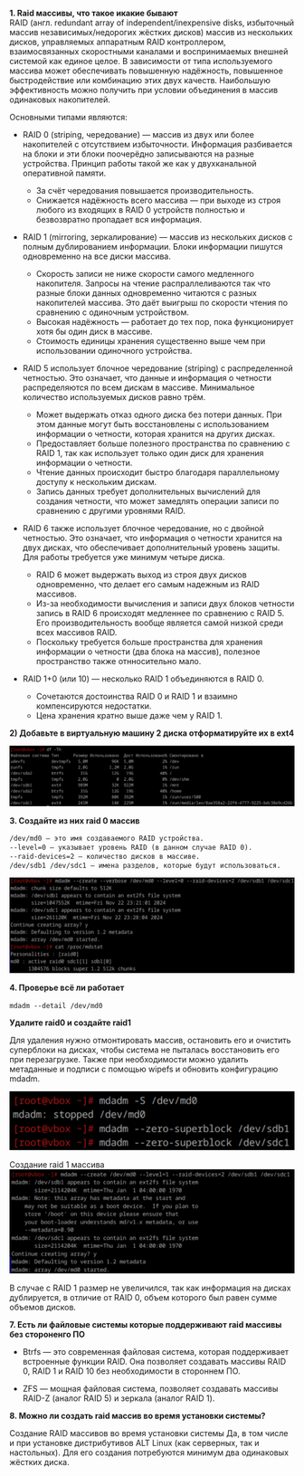 **1. Raid массивы, что такое икакие бывают**  
RAID (англ. redundant array of independent/inexpensive disks, избыточный массив независимых/недорогих жёстких дисков) массив из нескольких дисков, управляемых аппаратным  RAID контроллером,
взаимосвязанных скоростными каналами и воспринимаемых внешней системой как единое целое.
В зависимости от типа используемого массива может обеспечивать повышенную надёжность, повышенное быстродействие или комбинацию этих двух качеств.
Наибольшую эффективность можно получить при условии объединения в массив одинаковых накопителей.  

Основными типами являются:  
- RAID 0 (striping, чередование) — массив из двух или более накопителей с отсутствием избыточности. Информация разбивается на блоки и эти блоки поочерёдно записываются на разные устройства. Принцип работы такой же как у двухканальной оперативной памяти.
    - За счёт чередования повышается производительность. 
    - Снижается надёжность всего массива — при выходе из строя любого из входящих в RAID 0 устройств полностью и
    безвозвратно пропадает вся информация.  

- RAID 1 (mirroring, зеркалирование) — массив из нескольких дисков с полным дублированием информации. Блоки информации пишутся одновременно на все диски массива.
    - Скорость записи не ниже скорости самого медленного накопителя. Запросы на чтение распраллеливаются так что разные блоки данных одновременно читаются с разных накопителей массива. Это даёт выигрыш по скорости чтения по сравнению с одиночным устройством.
    - Высокая надёжность — работает до тех пор, пока функционирует хотя бы один диск в массиве.  
    - Стоимость единицы хранения существенно выше чем при использовании одиночного устройства.

- RAID 5 использует блочное чередование (striping) с распределенной четностью. Это означает, что данные и информация о четности распределяются по всем дискам в массиве. Минимальное количество используемых дисков равно трём.
    - Может выдержать отказ одного диска без потери данных. При этом данные могут быть восстановлены с использованием информации о четности, которая хранится на других дисках.
    - Предоставляет больше полезного пространства по сравнению с RAID 1, так как использует только один диск для хранения информации о четности.
    - Чтение данных происходит быстро благодаря параллельному доступу к нескольким дискам.
    - Запись данных требует дополнительных вычислений для создания четности, что может замедлять операции записи по сравнению с другими уровнями RAID.

- RAID 6 также использует блочное чередование, но с двойной четностью. Это означает, что информация о четности хранится на двух дисках, что обеспечивает дополнительный уровень защиты. Для работы требуется уже минимум четыре диска.
    - RAID 6 может выдержать выход из строя двух дисков одновременно, что делает его самым надежным из RAID массивов.
    - Из-за необходимости вычисления и записи двух блоков четности запись в RAID 6 происходят медленнее по сравнению с RAID 5. Его производительность вообще является самой низкой среди всех массивов RAID.
    - Поскольку требуется больше пространства для хранения информации о четности (два блока на массив), полезное пространство также отнносительно мало.

- RAID 1+0 (или 10) — несколько RAID 1 объединяются в RAID 0.
    - Сочетаются достоинства RAID 0 и RAID 1 и взаимно компенсируются недостатки.
    - Цена хранения кратно выше даже чем у RAID 1. 

**2) Добавьте в виртуальную машину 2 диска отформатируйте их в ext4**

![alt text](<Снимок экрана 2024-11-22 233421.png>)

**3. Создайте из них raid 0 массив**

```
/dev/md0 — это имя создаваемого RAID устройства.
--level=0 — указывает уровень RAID (в данном случае RAID 0).
--raid-devices=2 — количество дисков в массиве.
/dev/sdb1 /dev/sdc1 — имена разделов, которые будут использоваться.
```
![alt text](<Снимок экрана 2024-11-22 233818.png>)

**4. Проверье всё ли работает**

` mdadm --detail /dev/md0 `

**Удалите raid0 и создайте raid1**

Для удаления нужно отмонтировать массив, остановить его и очистить суперблоки на дисках, чтобы система не пыталась восстановить его при перезагрузке. Также при необходимости можно удалить метаданные и подписи с помощью wipefs и обновить конфигурацию mdadm.

![alt text](image-1.png)

Создание raid 1 массива
![alt text](image-2.png)

В случае с RAID 1 размер не увеличился, так как информация на дисках дублируется, в отличие от RAID 0, объем которого был равен сумме объемов дисков.

**7. Есть ли файловые системы которые поддерживают raid массивы без стороненго ПО**

 - Btrfs — это современная файловая система, которая поддерживает встроенные функции RAID. Она позволяет создавать массивы RAID 0, RAID 1 и RAID 10 без необходимости в стороннем ПО.

- ZFS — мощная файловая система, позволяет создавать массивы RAID-Z (аналог RAID 5) и зеркала (аналог RAID 1).

**8. Можно ли создать raid массив во время установки системы?**

Создание RAID массивов во время установки системы
Да, в том числе и при установке дистрибутивов ALT Linux (как серверных, так и настольных). Для его создания потребуются минимум два одинаковых жёстких диска.
